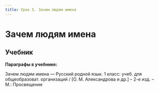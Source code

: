 ```yaml
---
title: Урок 5. Зачем людям имена
---
```


# Зачем людям имена

## Учебник

<p><strong>Параграфы в учебнике:</strong></p>
<p>Зачем людям имена &mdash; <span style="font-weight: 400;">Русский родной язык. 1 класс: учеб. для общеобразоват. организаций / [О. М. Александрова и др.] &ndash; 2-е изд. &ndash; М.: Просвещение</span></p>
<h3>&nbsp;</h3>